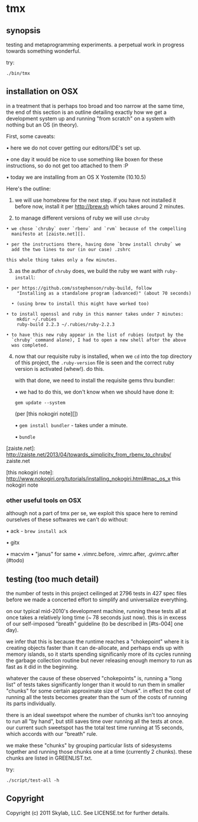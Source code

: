 # tmx

## synopsis

testing and metaprogramming experiments. a perpetual work in progress
towards something wonderful.

try:

    ./bin/tmx




## installation on OSX

in a treatment that is perhaps too broad and too narrow at the same
time, the end of this section is an outline detailing exactly how we get
a development system up and running "from scratch" on a system with
nothing but an OS (in theory).

First, some caveats:

  • here we do not cover getting our editors/IDE's set up.

  • one day it would be nice to use something like boxen for these
    instructions, so do not get too attached to them :P

  • today we are installing from an OS X Yostemite (10.10.5)

Here's the outline:

  1) we will use homebrew for the next step. if you have not installed
     it before now, install it per http://brew.sh which takes around
     2 minutes.

  2) to manage different versions of ruby we will use `chruby`

    • we chose `chruby` over `rbenv` and `rvm` because of the compelling
      manifesto at [zaiste.net][].

    • per the instructions there, having done `brew install chruby` we
      add the two lines to our (in our case) .zshrc

    this whole thing takes only a few minutes.

  3) as the author of `chruby` does, we build the ruby we want
     with `ruby-install`:

    • per https://github.com/sstephenson/ruby-build, follow
        "Installing as a standalone program (advanced)" (about 70 seconds)

      • (using brew to install this might have worked too)

    • to install openssl and ruby in this manner takes under 7 minutes:
        mkdir ~/.rubies
        ruby-build 2.2.3 ~/.rubies/ruby-2.2.3

    • to have this new ruby appear in the list of rubies (output by the
      `chruby` command alone), I had to open a new shell after the above
      was completed.

   4) now that our requisite ruby is installed, when we `cd` into
      the top directory of this project, the `.ruby-version` file is
      seen and the correct ruby version is activated (whew!). do this.

      with that done, we need to install the requisite gems thru bundler:

      • we had to do this, we don't know when we should have done it:

        `gem update --system`

        (per [this nokogiri note][])

      • `gem install bundler` - takes under a minute.

      • `bundle`

  [zaiste.net]: http://zaiste.net/2013/04/towards_simplicity_from_rbenv_to_chruby/ zaiste.net

  [this nokogiri note]: http://www.nokogiri.org/tutorials/installing_nokogiri.html#mac_os_x  this nokogiri note




### other useful tools on OSX

although not a part of tmx per se, we exploit this space here to remind
ourselves of these softwares we can't do without:

  • ack - `brew install ack`

  • gitx

  • macvim
    • "janus" for same
    • .vimrc.before, .vimrc.after, .gvimrc.after (#todo)





## testing (too much detail)

the number of tests in this project ceilinged at 2796 tests in 427 spec
files before we made a concerted effort to simplify and universalize
everything.

on our typical mid-2010's development machine, running these tests all
at once takes a relatively long time (~ 78 seconds just now). this is
in excess of our self-imposed "breath" guideline (to be described
in [#ts-004] one day).

we infer that this is because the runtime reaches a "chokepoint" where
it is creating objects faster than it can de-allocate, and perhaps ends
up with memory islands, so it starts spending significanly more of its
cycles running the garbage collection routine but never releasing enough
memory to run as fast as it did in the beginning.

whatever the cause of these observed "chokepoints" is, running a
"long list" of tests takes significantly longer than it would to run them
in smaller "chunks" for some certain approximate size of "chunk". in effect
the cost of running all the tests becomes greater than the sum of the costs
of running its parts individually.

there is an ideal sweetspot where the number of chunks isn't too annoying
to run all "by hand", but still saves time over running all the tests at
once. our current such sweetspot has the total test time running at
15 seconds, which accords with our "breath" rule.

we make these "chunks" by grouping particular lists of sidesystems together
and running those chunks one at a time (currently 2 chunks). these
chunks are listed in GREENLIST.txt.

try:

    ./script/test-all -h



## Copyright

Copyright (c) 2011 Skylab, LLC. See LICENSE.txt for further details.

